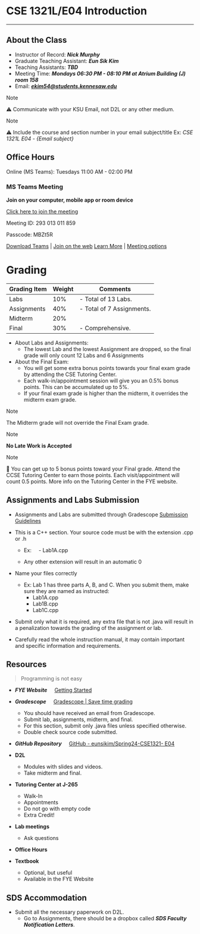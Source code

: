 # CSE 1321L/E04 Introduction
---
## About the Class
- Instructor of Record: ***Nick Murphy***
- Graduate Teaching Assistant: ***Eun Sik Kim***
- Teaching Assistants: ***TBD***
- Meeting Time: ***Mondays 06:30 PM - 08:10 PM at Atrium Building (J) room 158***
- Email: ***ekim54@students.kennesaw.edu***

> [!Note]
> ⚠️ Communicate with your KSU Email, not D2L or any other medium.

> [!Note]
> ⚠️ Include the course and section number in your email subject/title 
> 	Ex: *CSE 1321L E04 - {Email subject}*

## Office Hours
Online (MS Teams): Tuesdays 11:00 AM - 02:00 PM
### MS Teams Meeting 
**Join on your computer, mobile app or room device**

[Click here to join the meeting](https://teams.microsoft.com/l/meetup-join/19%3ameeting_YzAzMTA5ZjItZGI4OS00OTc3LThjMzAtMjExYTE2ZjgzNmUz%40thread.v2/0?context=%7b%22Tid%22%3a%2245f26ee5-f134-439e-bc93-e6c7e33d61c2%22%2c%22Oid%22%3a%22bcacccfb-5b99-4a48-9177-2a3e26ed3d66%22%7d)

Meeting ID: 293 013 011 859 

Passcode: MBZt5R 

[Download Teams](https://www.microsoft.com/en-us/microsoft-teams/download-app) | [Join on the web](https://www.microsoft.com/microsoft-teams/join-a-meeting)
[Learn More](https://aka.ms/JoinTeamsMeeting) | [Meeting options](https://teams.microsoft.com/meetingOptions/?organizerId=bcacccfb-5b99-4a48-9177-2a3e26ed3d66&tenantId=45f26ee5-f134-439e-bc93-e6c7e33d61c2&threadId=19_meeting_YzAzMTA5ZjItZGI4OS00OTc3LThjMzAtMjExYTE2ZjgzNmUz@thread.v2&messageId=0&language=en-US)

# Grading
| Grading Item | Weight | Comments |
| ---- | ---- | ---- |
| Labs | 10% | - Total of 13 Labs. |
| Assignments | 40% | - Total of 7 Assignments.|
| Midterm | 20% |  |
| Final | 30% | - Comprehensive.|
- About Labs and Assignments:
	- The lowest Lab and the lowest Assignment are dropped, so the final grade will only count 12 Labs and 6 Assignments
- About the Final Exam:
	- You will get some extra bonus points towards your final exam grade by attending the CSE Tutoring Center.
	- Each walk-in/appointment session will give you an 0.5% bonus points. This can be accumulated up to 5%.
	- If your final exam grade is higher than the midterm, it overrides the midterm exam grade.
> [!Note]
> The Midterm grade will not override the Final Exam grade.

>[!Note]
>**No Late Work is Accepted**

>[!Note]
>📌 You can get up to 5 bonus points toward your Final grade.
Attend the CCSE Tutoring Center to earn those points. Each visit/appointment will count 0.5 points.
More info on the Tutoring Center in the FYE website.

## Assignments and Labs Submission
- Assignments and Labs are submitted through Gradescope
[Submission Guidelines](https://ccse.kennesaw.edu/fye/submissionguidelines.php)
- This is a C++ section. Your source code must be with the extension .cpp or .h
	- Ex:
	    - Lab1A.cpp

	- Any other extension will result in an automatic 0

- Name your files correctly
	- Ex:
		Lab 1 has three parts A, B, and C. When you submit them, make sure they are named as instructed:
		- Lab1A.cpp 
		- Lab1B.cpp
		- Lab1C.cpp

- Submit only what it is required, any extra file that is not .java will result in a penalization towards the grading of the assignment or lab.
- Carefully read the whole instruction manual, it may contain important and specific information and requirements.

## Resources
> Programming is not easy
- ***FYE Website***
    [Getting Started](https://ccse.kennesaw.edu/fye/getting_started.php)
    
- ***Gradescope***
    [Gradescope | Save time grading](https://www.gradescope.com/)
	- You should have received an email from Gradescope.
	- Submit lab, assignments, midterm, and final.
	- For this section, submit only .java files unless specified otherwise.
	- Double check source code submitted.
	
- ***GitHub Repository***
    [GitHub - eunsikim/Spring24-CSE1321- E04](https://github.com/eunsikim/Spring24-CSE1321-E04)
    
- **D2L**
	- Modules with slides and videos.
	- Take midterm and final.

- **Tutoring Center at J-265**
	- Walk-In
	- Appointments
	- Do not go with empty code
	- Extra Credit!

- **Lab meetings**
	- Ask questions

- **Office Hours**

- **Textbook**
	- Optional, but useful
	- Available in the FYE Website

## SDS Accommodation
- Submit all the necessary paperwork on D2L.
	- Go to Assignments, there should be a dropbox called ***SDS Faculty Notification Letters***.